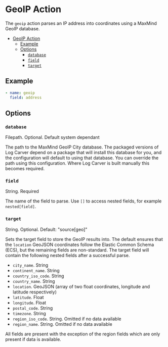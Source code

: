 # GeoIP Action

The `geoip` action parses an IP address into coordinates using a MaxMind GeoIP database.

- [GeoIP Action](#geoip-action)
  - [Example](#example)
  - [Options](#options)
    - [`database`](#database)
    - [`field`](#field)
    - [`target`](#target)

## Example

```yaml
- name: geoip
  field: address
```

## Options

### `database`

Filepath. Optional. Default system dependant

The path to the MaxMind GeoIP City database. The packaged versions of Log Carver depend on a package that will install this database for you, and the configuration will default to using that database. You can override the path using this configuration. Where Log Carver is built manually this becomes required.

### `field`

String. Required

The name of the field to parse. Use `[]` to access nested fields, for example `nested[field]`.

### `target`

String. Optional. Default: "source[geo]"

Sets the target field to store the GeoIP results into. The default ensures that the `location` GeoJSON coordinates follow the Elastic Common Schema (ECS), but the remaining fields are non-standard. The target field will contain the following nested fields after a successful parse.

- `city_name`. String
- `continent_name`. String
- `country_iso_code`. String
- `country_name`. String
- `location`. GeoJSON (array of two float coordinates, longitude and latitude respectively)
- `latitude`. Float
- `longitude`. Float
- `postal_code`. String
- `timezone`. String
- `region_iso_code`. String. Omitted if no data available
- `region_name`. String. Omitted if no data available

All fields are present with the exception of the region fields which are only present if data is available.
